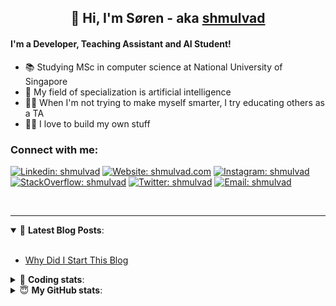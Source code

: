 <h2 align="center">
	👋 Hi, I'm Søren - aka <a href="https://shmulvad.com">shmulvad</a>
</h2>

#### I'm a Developer, Teaching Assistant and AI Student!
- 📚 Studying MSc in computer science at National University of Singapore
- 🧠 My field of specialization is artificial intelligence
- 👨‍🏫 When I'm not trying to make myself smarter, I try educating others as a TA
- 👨‍💻 I love to build my own stuff

### Connect with me:

[![Linkedin: shmulvad](https://img.shields.io/badge/shmulvad-blue?style=flat&logo=Linkedin&logoColor=white)][linkedin]
[![Website: shmulvad.com](https://img.shields.io/badge/shmulvad.com-47CCCC?&style=flat&logo=Google-Chrome&logoColor=white)][website]
[![Instagram: shmulvad](https://img.shields.io/badge/-@shmulvad-purple?style=flat&logo=Instagram&logoColor=white)][instagram]
[![StackOverflow: shmulvad](https://img.shields.io/badge/shmulvad-FE7A16?style=flat&logo=stack-overflow&logoColor=white)][stackOverflow]
[![Twitter: shmulvad](https://img.shields.io/badge/@shmulvad-1ca0f1?style=flat&logo=twitter&logoColor=white)][twitter]
[![Email: shmulvad](https://img.shields.io/badge/shmulvad-D14836?style=flat&logo=gmail&logoColor=white)][mail]

<br />

---

<details open>
 <summary>📕 <b>Latest Blog Posts</b>: </summary>

<br>

<!-- BLOG-POST-LIST:START -->
- [Why Did I Start This Blog](https://shmulvad.com/blog/why-did-start-this-blog)
<!-- BLOG-POST-LIST:END -->

</details>

<!-- --- -->

<details>
 <summary>🤖 <b>Coding stats</b>: </summary>

<br>

<!--START_SECTION:waka-->
**I'm a Night 🦉** 

```text
🌞 Morning    96 commits     ██░░░░░░░░░░░░░░░░░░░░░░░   9.83% 
🌆 Daytime    363 commits    █████████░░░░░░░░░░░░░░░░   37.15% 
🌃 Evening    347 commits    █████████░░░░░░░░░░░░░░░░   35.52% 
🌙 Night      171 commits    ████░░░░░░░░░░░░░░░░░░░░░   17.5%

```


📊 **This Week I Spent My Time On** 

```text
💬 Programming Languages: 
Python                   25 hrs 18 mins      █████████████████░░░░░░░░   69.3% 
JavaScript               3 hrs 20 mins       ██░░░░░░░░░░░░░░░░░░░░░░░   9.14% 
HTML                     3 hrs 6 mins        ██░░░░░░░░░░░░░░░░░░░░░░░   8.5% 
Other                    2 hrs 43 mins       █░░░░░░░░░░░░░░░░░░░░░░░░   7.48% 
Text                     1 hr 20 mins        █░░░░░░░░░░░░░░░░░░░░░░░░   3.69%

🔥 Editors: 
VS Code                  32 hrs 28 mins      ██████████████████████░░░   88.94% 
Zsh                      2 hrs 40 mins       █░░░░░░░░░░░░░░░░░░░░░░░░   7.32% 
Sublime Text             1 hr 21 mins        █░░░░░░░░░░░░░░░░░░░░░░░░   3.74%

🐱‍💻 Projects: 
finanstilsyn-scraper     20 hrs 18 mins      ██████████████░░░░░░░░░░░   55.6% 
overvaagning             11 hrs 50 mins      ████████░░░░░░░░░░░░░░░░░   32.43% 
company-scrapers         2 hrs 29 mins       █░░░░░░░░░░░░░░░░░░░░░░░░   6.82% 
Unknown Project          1 hr 23 mins        █░░░░░░░░░░░░░░░░░░░░░░░░   3.81% 
faktanet                 9 mins              ░░░░░░░░░░░░░░░░░░░░░░░░░   0.43%

```


 Last Updated on 06/01/2022
<!--END_SECTION:waka-->

</details>

<!-- --- -->

<details>
 <summary>😇 <b>My GitHub stats</b>: </summary>

<br>

<img align="left" alt="shmulvad's Github Stats" src="https://github-readme-stats.vercel.app/api?username=shmulvad&show_icons=true&hide_border=true" />

</details>



[website]: https://shmulvad.com
[twitter]: https://twitter.com/shmulvad
[linkedin]: https://linkedin.com/in/shmulvad
[instagram]: https://instagram.com/shmulvad
[stackOverflow]: https://stackoverflow.com/users/9248793/shmulvad
[mail]: mailto:shmulvad@gmail.com
[github]: https://github.com/shmulvad
